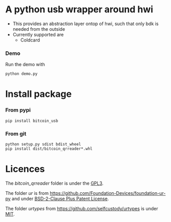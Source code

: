 # A python usb wrapper around hwi

* This provides an abstraction layer ontop of hwi, such that only bdk is needed from the outside
* Currently supported are
  * Coldcard


### Demo

Run the demo with

```
python demo.py
```



# Install package



### From pypi

```shell
pip install bitcoin_usb
```



###  From git

```shell
python setup.py sdist bdist_wheel
pip install dist/bitcoin_qrreader*.whl  
```





# Licences

The *bitcoin_qrreader*  folder is under the [GPL3](LICENSE).

The folder *ur* is from https://github.com/Foundation-Devices/foundation-ur-py  and under   [BSD-2-Clause Plus Patent License](ur/LICENSE).

The folder *urtypes* from https://github.com/selfcustody/urtypes  is under  [MIT](urtypes/LICENSE.md).
